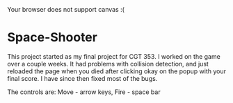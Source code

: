 <div id="window">
  <canvas id="gameWindow" width="1024" height="768">Your browser does not support canvas :(</canvas>
</div>

# Space-Shooter
This project started as my final project for CGT 353. I worked on the game over a couple weeks. It had problems with collision detection, and just reloaded the page when you died after clicking okay on the popup with your final score. I have since then fixed most of the bugs.

The controls are: Move - arrow keys, Fire - space bar

